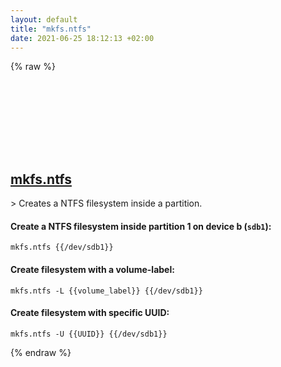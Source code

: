 ```yaml
---
layout: default
title: "mkfs.ntfs"
date: 2021-06-25 18:12:13 +02:00
---
```

{% raw %}
<h2 id="mkfs.ntfs">
  <a href="/en/linux/mkfs.ntfs.html">mkfs.ntfs</a> <a href="#mkfs.ntfs"><svg class="icon">
    <use href="/assets/images/unicode_sprite.svg#link" />
  </svg></a>
</h2>
> Creates a NTFS filesystem inside a partition.

#### Create a NTFS filesystem inside partition 1 on device b (`sdb1`):
```shell
mkfs.ntfs {{/dev/sdb1}}
```
#### Create filesystem with a volume-label:
```shell
mkfs.ntfs -L {{volume_label}} {{/dev/sdb1}}
```
#### Create filesystem with specific UUID:
```shell
mkfs.ntfs -U {{UUID}} {{/dev/sdb1}}
```
{% endraw %}
